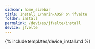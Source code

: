 ```yaml
---
sidebar: home_sidebar
title: Install Lynnrin-AOSP on jfvelte
folder: install
permalink: /devices/jfvelte/install
device: jfvelte
---
```

{% include templates/device_install.md %}
